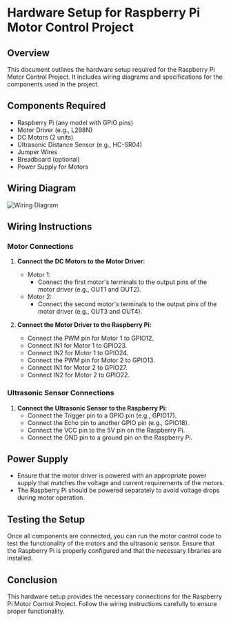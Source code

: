 # Hardware Setup for Raspberry Pi Motor Control Project

## Overview
This document outlines the hardware setup required for the Raspberry Pi Motor Control Project. It includes wiring diagrams and specifications for the components used in the project.

## Components Required
- Raspberry Pi (any model with GPIO pins)
- Motor Driver (e.g., L298N)
- DC Motors (2 units)
- Ultrasonic Distance Sensor (e.g., HC-SR04)
- Jumper Wires
- Breadboard (optional)
- Power Supply for Motors

## Wiring Diagram
![Wiring Diagram](path/to/wiring_diagram.png)

## Wiring Instructions

### Motor Connections
1. **Connect the DC Motors to the Motor Driver:**
   - Motor 1:
     - Connect the first motor's terminals to the output pins of the motor driver (e.g., OUT1 and OUT2).
   - Motor 2:
     - Connect the second motor's terminals to the output pins of the motor driver (e.g., OUT3 and OUT4).

2. **Connect the Motor Driver to the Raspberry Pi:**
   - Connect the PWM pin for Motor 1 to GPIO12.
   - Connect IN1 for Motor 1 to GPIO23.
   - Connect IN2 for Motor 1 to GPIO24.
   - Connect the PWM pin for Motor 2 to GPIO13.
   - Connect IN1 for Motor 2 to GPIO27.
   - Connect IN2 for Motor 2 to GPIO22.

### Ultrasonic Sensor Connections
1. **Connect the Ultrasonic Sensor to the Raspberry Pi:**
   - Connect the Trigger pin to a GPIO pin (e.g., GPIO17).
   - Connect the Echo pin to another GPIO pin (e.g., GPIO18).
   - Connect the VCC pin to the 5V pin on the Raspberry Pi.
   - Connect the GND pin to a ground pin on the Raspberry Pi.

## Power Supply
- Ensure that the motor driver is powered with an appropriate power supply that matches the voltage and current requirements of the motors.
- The Raspberry Pi should be powered separately to avoid voltage drops during motor operation.

## Testing the Setup
Once all components are connected, you can run the motor control code to test the functionality of the motors and the ultrasonic sensor. Ensure that the Raspberry Pi is properly configured and that the necessary libraries are installed.

## Conclusion
This hardware setup provides the necessary connections for the Raspberry Pi Motor Control Project. Follow the wiring instructions carefully to ensure proper functionality.
